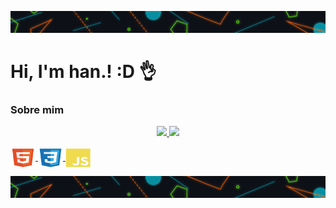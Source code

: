 ![Start](https://github.com/otalhan/otalhan/blob/main/GitHubEND.png)
# Hi, I'm han.! :D 👌

### Sobre mim

<div align="center">
  <a href="https://github.com/otalhan">
  <img width="48%" src="https://github-readme-stats.vercel.app/api?username=otalhan&show_icons=true&theme=dark&include_all_commits=true&count_private=true"/>
  <img width="50%" src="https://github-readme-stats.vercel.app/api/top-langs/?username=otalhan&layout=compact&langs_count=7&theme=dark"/>
</div>

<div style="display: inline_block"><br>
  <img align="center" alt="-HTML" height="30" width="40" src="https://raw.githubusercontent.com/devicons/devicon/master/icons/html5/html5-original.svg">
  <img align="center" alt="-CSS" height="30" width="40" src="https://raw.githubusercontent.com/devicons/devicon/master/icons/css3/css3-original.svg">
  <img align="center" alt="Js" height="30" width="40" src="https://raw.githubusercontent.com/devicons/devicon/master/icons/javascript/javascript-plain.svg">
</div>

![end](https://github.com/otalhan/otalhan/blob/main/GitHubEND.png)
